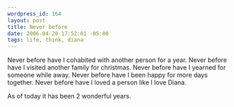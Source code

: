 ```yaml
--- 
wordpress_id: 164
layout: post
title: Never before
date: 2006-04-20 17:52:01 -05:00
tags: life, think, diana
---
```

Never before have I cohabited with another person for a year.
Never before have I visited another family for christmas.
Never before have I yearned for someone while away.
Never before have I been happy for more days together.
Never before have I loved a person like I love Diana.

As of today it has been 2 wonderful years.
